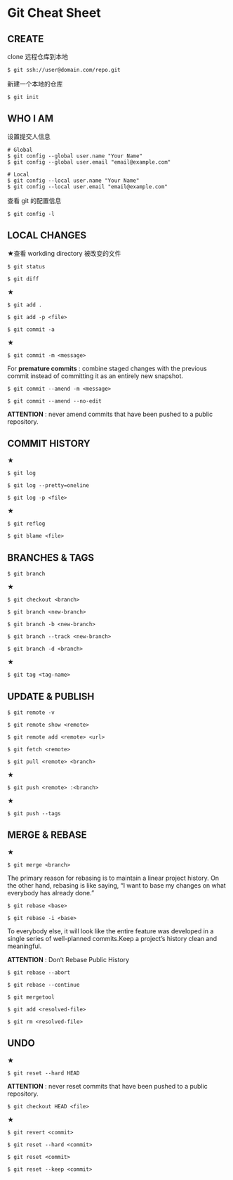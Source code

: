 # Git Cheat Sheet


## CREATE

clone 远程仓库到本地
```
$ git ssh://user@domain.com/repo.git
```

新建一个本地的仓库

```
$ git init
```

## WHO I AM

设置提交人信息
```
# Global
$ git config --global user.name "Your Name"
$ git config --global user.email "email@example.com"

# Local
$ git config --local user.name "Your Name"
$ git config --local user.email "email@example.com"
```

查看 git 的配置信息
```
$ git config -l
```


## LOCAL CHANGES

★查看 workding directory 被改变的文件
```
$ git status
```

```
$ git diff
```

★
```
$ git add .
```

```
$ git add -p <file>
```

```
$ git commit -a 
```

★
```
$ git commit -m <message>
```

For **premature commits** : combine staged changes with the previous commit instead of committing it as an entirely new snapshot.
```
$ git commit --amend -m <message>

$ git commit --amend --no-edit

```

**ATTENTION** :  never amend commits that have been pushed to a public repository.

## COMMIT HISTORY

★
```
$ git log
```

```
$ git log --pretty=oneline
```

```
$ git log -p <file>
```

★
```
$ git reflog
```


```
$ git blame <file>
```

## BRANCHES & TAGS

```
$ git branch
```

★
```
$ git checkout <branch>
```


```
$ git branch <new-branch>
```

```
$ git branch -b <new-branch>
```

```
$ git branch --track <new-branch>
```


```
$ git branch -d <branch>
```

★
```
$ git tag <tag-name>
```

## UPDATE & PUBLISH

```
$ git remote -v
```


```
$ git remote show <remote>
```

```
$ git remote add <remote> <url>
```

```
$ git fetch <remote>
```


```
$ git pull <remote> <branch>
```

★
```
$ git push <remote> :<branch>
```

★
```
$ git push --tags
```

## MERGE & REBASE

★
```
$ git merge <branch>
```

The primary reason for rebasing is to maintain a linear project history. On the other hand, rebasing is like saying, “I want to base my changes on what everybody has already done.”
```
$ git rebase <base>

$ git rebase -i <base>
```
To everybody else, it will look like the entire feature was developed in a single series of well-planned commits.Keep a project’s history clean and meaningful.

**ATTENTION** : Don’t Rebase Public History


```
$ git rebase --abort
```


```
$ git rebase --continue
```

```
$ git mergetool
```

```
$ git add <resolved-file>
```


```
$ git rm <resolved-file>
```

## UNDO

★
```
$ git reset --hard HEAD
```
**ATTENTION** :  never reset commits that have been pushed to a public repository.

```
$ git checkout HEAD <file>
```

★
```
$ git revert <commit>
```

```
$ git reset --hard <commit>
```


```
$ git reset <commit>
```

```
$ git reset --keep <commit>
```

